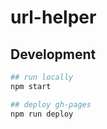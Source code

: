 # url-helper

## Development

```bash
## run locally
npm start

## deploy gh-pages
npm run deploy
```
